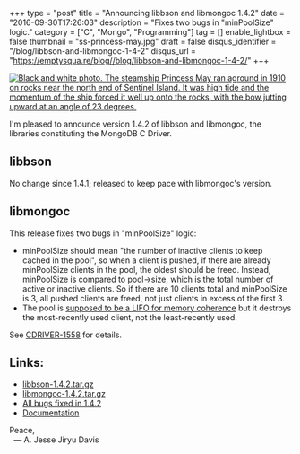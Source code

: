 +++
type = "post"
title = "Announcing libbson and libmongoc 1.4.2"
date = "2016-09-30T17:26:03"
description = "Fixes two bugs in \"minPoolSize\" logic."
category = ["C", "Mongo", "Programming"]
tag = []
enable_lightbox = false
thumbnail = "ss-princess-may.jpg"
draft = false
disqus_identifier = "/blog/libbson-and-libmongoc-1-4-2"
disqus_url = "https://emptysqua.re/blog//blog/libbson-and-libmongoc-1-4-2/"
+++

<p><a href="https://en.wikipedia.org/wiki/Princess_May_(steamship)"><img alt="Black and white photo. The steamship Princess May ran aground in 1910 on rocks near the north end of Sentinel Island. It was high tide and the momentum of the ship forced it well up onto the rocks, with the bow jutting upward at an angle of 23 degrees." src="ss-princess-may.jpg" /></a></p>
<p>I'm pleased to announce version 1.4.2 of libbson and libmongoc,
the libraries constituting the MongoDB C Driver.</p>
<h2 id="libbson">libbson</h2>
<p>No change since 1.4.1; released to keep pace with libmongoc's version.</p>
<h2 id="libmongoc">libmongoc</h2>
<p>This release fixes two bugs in
"minPoolSize" logic:</p>
<ul>
<li>minPoolSize should mean "the number of inactive clients to keep cached in the pool", so when a client is pushed, if there are already minPoolSize clients in the pool, the oldest should be freed. Instead, minPoolSize is compared to pool-&gt;size, which is the total number of active or inactive clients. So if there are 10 clients total and minPoolSize is 3, all pushed clients are freed, not just clients in excess of the first 3.</li>
<li>The pool is <a href="https://jira.mongodb.org/browse/CDRIVER-1196">supposed to be a LIFO for memory coherence</a> but it destroys the most-recently used client, not the least-recently used.</li>
</ul>
<p>See <a href="https://jira.mongodb.org/browse/CDRIVER-1558">CDRIVER-1558</a> for details.</p>
<h2 id="links">Links:</h2>
<ul>
<li><a href="https://github.com/mongodb/libbson/releases/download/1.4.2/libbson-1.4.2.tar.gz">libbson-1.4.2.tar.gz</a></li>
<li><a href="https://github.com/mongodb/mongo-c-driver/releases/download/1.4.2/mongo-c-driver-1.4.2.tar.gz">libmongoc-1.4.2.tar.gz</a></li>
<li><a href="https://jira.mongodb.org/issues/?jql=project%20%3D%20CDRIVER%20AND%20fixVersion%20%3D%201.4.2%20ORDER%20BY%20due%20ASC%2C%20priority%20DESC%2C%20created%20ASC">All bugs fixed in 1.4.2</a></li>
<li><a href="http://mongoc.org/">Documentation</a></li>
</ul>
<p>Peace,<br />
&nbsp;&nbsp;&mdash; A. Jesse Jiryu Davis</p>
